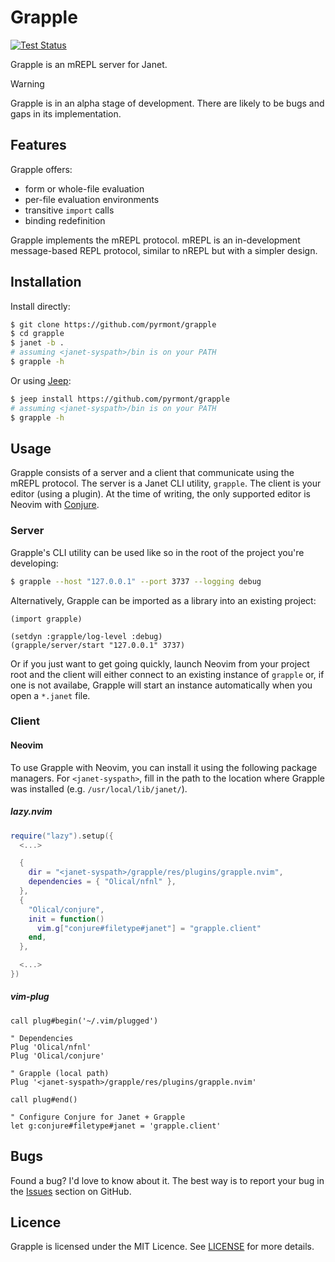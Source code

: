 # Grapple

[![Test Status][icon]][status]

[icon]: https://github.com/pyrmont/grapple/workflows/test/badge.svg
[status]: https://github.com/pyrmont/grapple/actions?query=workflow%3Atest

Grapple is an mREPL server for Janet.

> [!WARNING]
> Grapple is in an alpha stage of development. There are likely to be bugs and
> gaps in its implementation.

## Features

Grapple offers:

- form or whole-file evaluation
- per-file evaluation environments
- transitive `import` calls
- binding redefinition

Grapple implements the mREPL protocol. mREPL is an in-development message-based
REPL protocol, similar to nREPL but with a simpler design.

## Installation

Install directly:

```bash
$ git clone https://github.com/pyrmont/grapple
$ cd grapple
$ janet -b .
# assuming <janet-syspath>/bin is on your PATH
$ grapple -h
```

Or using [Jeep][]:

```bash
$ jeep install https://github.com/pyrmont/grapple
# assuming <janet-syspath>/bin is on your PATH
$ grapple -h
```

[Jeep]: https://github.com/pyrmont/jeep

## Usage

Grapple consists of a server and a client that communicate using the mREPL
protocol. The server is a Janet CLI utility, `grapple`. The client is your
editor (using a plugin). At the time of writing, the only supported editor is
Neovim with [Conjure][].

[Conjure]: https://conjure.oli.me.uk

### Server

Grapple's CLI utility can be used like so in the root of the project you're
developing:

```bash
$ grapple --host "127.0.0.1" --port 3737 --logging debug
```
Alternatively, Grapple can be imported as a library into an existing project:

```janet
(import grapple)

(setdyn :grapple/log-level :debug)
(grapple/server/start "127.0.0.1" 3737)
```

Or if you just want to get going quickly, launch Neovim from your project root
and the client will either connect to an existing instance of `grapple` or, if
one is not availabe, Grapple will start an instance automatically when you open
a `*.janet` file.

### Client

#### Neovim

To use Grapple with Neovim, you can install it using the following package
managers. For `<janet-syspath>`, fill in the path to the location where Grapple
was installed (e.g. `/usr/local/lib/janet/`).

##### lazy.nvim

```lua
require("lazy").setup({
  <...>

  {
    dir = "<janet-syspath>/grapple/res/plugins/grapple.nvim",
    dependencies = { "Olical/nfnl" },
  },
  {
    "Olical/conjure",
    init = function()
      vim.g["conjure#filetype#janet"] = "grapple.client"
    end,
  },

  <...>
})
```

##### vim-plug

```vimscript
call plug#begin('~/.vim/plugged')

" Dependencies
Plug 'Olical/nfnl'
Plug 'Olical/conjure'

" Grapple (local path)
Plug '<janet-syspath>/grapple/res/plugins/grapple.nvim'

call plug#end()

" Configure Conjure for Janet + Grapple
let g:conjure#filetype#janet = 'grapple.client'
```

## Bugs

Found a bug? I'd love to know about it. The best way is to report your bug in
the [Issues][] section on GitHub.

[Issues]: https://github.com/pyrmont/grapple/issues

## Licence

Grapple is licensed under the MIT Licence. See [LICENSE][] for more details.

[LICENSE]: https://github.com/pyrmont/grapple/blob/master/LICENSE
